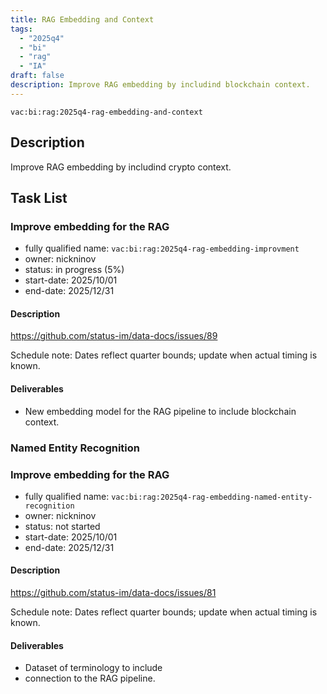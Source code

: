 ```yaml
---
title: RAG Embedding and Context
tags:
  - "2025q4"
  - "bi"
  - "rag"
  - "IA"
draft: false
description: Improve RAG embedding by includind blockchain context.
---
```


`vac:bi:rag:2025q4-rag-embedding-and-context`

## Description

Improve RAG embedding by includind crypto context.

## Task List

### Improve embedding for the RAG

* fully qualified name: `vac:bi:rag:2025q4-rag-embedding-improvment`
* owner: nickninov
* status: in progress (5%)
* start-date: 2025/10/01
* end-date: 2025/12/31

#### Description

https://github.com/status-im/data-docs/issues/89

Schedule note: Dates reflect quarter bounds; update when actual timing is known.
#### Deliverables

* New embedding model for the RAG pipeline to include blockchain context.

### Named Entity Recognition

### Improve embedding for the RAG

* fully qualified name: `vac:bi:rag:2025q4-rag-embedding-named-entity-recognition`
* owner: nickninov
* status: not started
* start-date: 2025/10/01
* end-date: 2025/12/31


#### Description

https://github.com/status-im/data-docs/issues/81

Schedule note: Dates reflect quarter bounds; update when actual timing is known.
#### Deliverables

* Dataset of terminology to include
* connection to the RAG pipeline.

